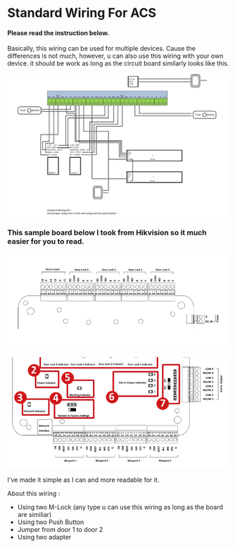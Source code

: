 # Standard Wiring For ACS

#### Please read the instruction below.

Basically, this wiring can be used for multiple devices.
Cause the differences is not much, however, u can also use this wiring with your own device. it should be work as long as the circuit board similarly looks like this.

![Wiring ACS](wr2.png)

### **This sample board below I took from Hikvision so it much easier for you to read.**
![hikvision wiring](default-door.png)

![hikvision](default-terminal.PNG)

I've made it simple as I can and more readable for it.

About this wiring :

* Using two M-Lock (any type u can use this wiring as long as the board are similiar)
* Using two Push Button
* Jumper from door 1 to door 2
* Using two adapter
